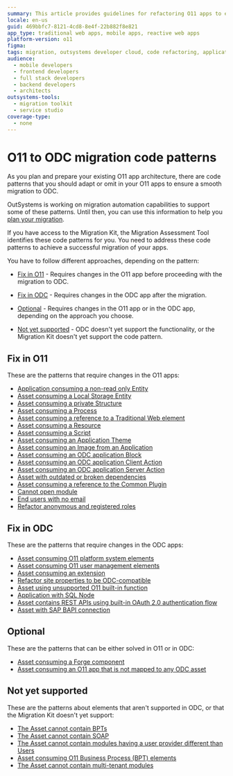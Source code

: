 ```yaml
---
summary: This article provides guidelines for refactoring O11 apps to ensure compatibility with OutSystems Developer Cloud (ODC), highlighting various specific areas for manual refactoring in preparation for future automated migration support.
locale: en-us
guid: 469bbfc7-8121-4cd8-8e4f-22b882f8e821
app_type: traditional web apps, mobile apps, reactive web apps
platform-version: o11
figma:
tags: migration, outsystems developer cloud, code refactoring, application lifecycle management, outsystems platform
audience:
  - mobile developers
  - frontend developers
  - full stack developers
  - backend developers
  - architects
outsystems-tools:
  - migration toolkit
  - service studio
coverage-type:
  - none
---
```


# O11 to ODC migration code patterns

As you plan and prepare your existing O11 app architecture, there are code patterns that you should adapt or omit in your O11 apps to ensure a smooth migration to ODC.

<div class="info" markdown="1">

OutSystems is working on migration automation capabilities to support some of these patterns. Until then, you can use this information to help you [plan your migration](../migration-intro.md#stage-1-plan-for-the-o11-app-migration).

</div>

If you have access to the Migration Kit, the Migration Assessment Tool identifies these code patterns for you. You need to address these code patterns to achieve a successful migration of your apps.

You have to follow different approaches, depending on the pattern:

* [Fix in O11](#fix-in-o11) - Requires changes in the O11 app before proceeding with the migration to ODC.

* [Fix in ODC](#fix-in-odc) - Requires changes in the ODC app after the migration.

* [Optional](#optional) - Requires changes in the O11 app or in the ODC app, depending on the approach you choose.

* [Not yet supported](#not-supported) - ODC doesn't yet support the functionality, or the Migration Kit doesn't yet support the code pattern.

## Fix in O11

These are the patterns that require changes in the O11 apps:

* [Application consuming a non-read only Entity](arch-non-read-only-entity.md)
* [Asset consuming a Local Storage Entity](arch-local-storage.md)
* [Asset consuming a private Structure](arch-priv-struct.md)
* [Asset consuming a Process](arch-process.md)
* [Asset consuming a reference to a Traditional Web element](convert-trad-web.md)
* [Asset consuming a Resource](arch-resource.md)
* [Asset consuming a Script](arch-script.md)
* [Asset consuming an Application Theme](arch-app-theme.md)
* [Asset consuming an Image from an Application](arch-image.md)
* [Asset consuming an ODC application Block](arch-block.md)
* [Asset consuming an ODC application Client Action](arch-client-action.md)
* [Asset consuming an ODC application Server Action](arch-server-action.md)
* [Asset with outdated or broken dependencies](outdated-or-broken-dependencies.md)
* [Asset consuming a reference to the Common Plugin](arch-common-plugin.md)
* [Cannot open module](cannot-open-module.md)
* [End users with no email](end-user-no-email.md)
* [Refactor anonymous and registered roles](refactor-anonymous-registered-roles.md)

## Fix in ODC

These are the patterns that require changes in the ODC apps:

* [Asset consuming O11 platform system elements](arch-system-element.md)
* [Asset consuming O11 user management elements](arch-user-mng-elements.md)
* [Asset consuming an extension](arch-extension.md)
* [Refactor site properties to be ODC-compatible](refactor-siteproperties.md)
* [Asset using unsupported O11 built-in function](elem-built-in-function.md)
* [Application with SQL Node](elem-sql-adapt.md)
* [Asset contains REST APIs using built-in OAuth 2.0 authentication flow](elem-rest-oauth2.md)
* [Asset with SAP BAPI connection](elem-sap.md)

## Optional

These are the patterns that can be either solved in O11 or in ODC:

* [Asset consuming a Forge component](arch-forge.md)
* [Asset consuming an O11 app that is not mapped to any ODC asset](arch-not-mapped.md)

## Not yet supported

These are the patterns about elements that aren't supported in ODC, or that the Migration Kit doesn't yet support:

* [The Asset cannot contain BPTs](elem-bpt.md)
* [The Asset cannot contain SOAP](elem-soap.md)
* [The Asset cannot contain modules having a user provider different than Users](elem-user-provider.md)
* [Asset consuming O11 Business Process (BPT) elements](arch-bpt-elements.md)
* [The Asset cannot contain multi-tenant modules](elem-multi-tenant.md)
